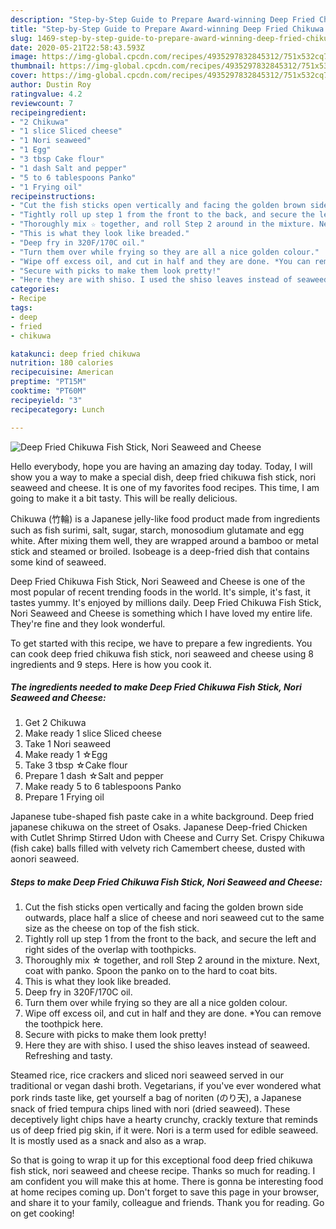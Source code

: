 ```yaml
---
description: "Step-by-Step Guide to Prepare Award-winning Deep Fried Chikuwa Fish Stick, Nori Seaweed and Cheese"
title: "Step-by-Step Guide to Prepare Award-winning Deep Fried Chikuwa Fish Stick, Nori Seaweed and Cheese"
slug: 1469-step-by-step-guide-to-prepare-award-winning-deep-fried-chikuwa-fish-stick-nori-seaweed-and-cheese
date: 2020-05-21T22:58:43.593Z
image: https://img-global.cpcdn.com/recipes/4935297832845312/751x532cq70/deep-fried-chikuwa-fish-stick-nori-seaweed-and-cheese-recipe-main-photo.jpg
thumbnail: https://img-global.cpcdn.com/recipes/4935297832845312/751x532cq70/deep-fried-chikuwa-fish-stick-nori-seaweed-and-cheese-recipe-main-photo.jpg
cover: https://img-global.cpcdn.com/recipes/4935297832845312/751x532cq70/deep-fried-chikuwa-fish-stick-nori-seaweed-and-cheese-recipe-main-photo.jpg
author: Dustin Roy
ratingvalue: 4.2
reviewcount: 7
recipeingredient:
- "2 Chikuwa"
- "1 slice Sliced cheese"
- "1 Nori seaweed"
- "1 Egg"
- "3 tbsp Cake flour"
- "1 dash Salt and pepper"
- "5 to 6 tablespoons Panko"
- "1 Frying oil"
recipeinstructions:
- "Cut the fish sticks open vertically and facing the golden brown side outwards, place half a slice of cheese and nori seaweed cut to the same size as the cheese on top of the fish stick."
- "Tightly roll up step 1 from the front to the back, and secure the left and right sides of the overlap with toothpicks."
- "Thoroughly mix ☆ together, and roll Step 2 around in the mixture. Next, coat with panko. Spoon the panko on to the hard to coat bits."
- "This is what they look like breaded."
- "Deep fry in 320F/170C oil."
- "Turn them over while frying so they are all a nice golden colour."
- "Wipe off excess oil, and cut in half and they are done. *You can remove the toothpick here."
- "Secure with picks to make them look pretty!"
- "Here they are with shiso. I used the shiso leaves instead of seaweed. Refreshing and tasty."
categories:
- Recipe
tags:
- deep
- fried
- chikuwa

katakunci: deep fried chikuwa 
nutrition: 180 calories
recipecuisine: American
preptime: "PT15M"
cooktime: "PT60M"
recipeyield: "3"
recipecategory: Lunch

---
```



![Deep Fried Chikuwa Fish Stick, Nori Seaweed and Cheese](https://img-global.cpcdn.com/recipes/4935297832845312/751x532cq70/deep-fried-chikuwa-fish-stick-nori-seaweed-and-cheese-recipe-main-photo.jpg)

Hello everybody, hope you are having an amazing day today. Today, I will show you a way to make a special dish, deep fried chikuwa fish stick, nori seaweed and cheese. It is one of my favorites food recipes. This time, I am going to make it a bit tasty. This will be really delicious.

Chikuwa (竹輪) is a Japanese jelly-like food product made from ingredients such as fish surimi, salt, sugar, starch, monosodium glutamate and egg white. After mixing them well, they are wrapped around a bamboo or metal stick and steamed or broiled. Isobeage is a deep-fried dish that contains some kind of seaweed.

Deep Fried Chikuwa Fish Stick, Nori Seaweed and Cheese is one of the most popular of recent trending foods in the world. It's simple, it's fast, it tastes yummy. It's enjoyed by millions daily. Deep Fried Chikuwa Fish Stick, Nori Seaweed and Cheese is something which I have loved my entire life. They're fine and they look wonderful.


To get started with this recipe, we have to prepare a few ingredients. You can cook deep fried chikuwa fish stick, nori seaweed and cheese using 8 ingredients and 9 steps. Here is how you cook it.

<!--inarticleads1-->

##### The ingredients needed to make Deep Fried Chikuwa Fish Stick, Nori Seaweed and Cheese:

1. Get 2 Chikuwa
1. Make ready 1 slice Sliced cheese
1. Take 1 Nori seaweed
1. Make ready 1 ☆Egg
1. Take 3 tbsp ☆Cake flour
1. Prepare 1 dash ☆Salt and pepper
1. Make ready 5 to 6 tablespoons Panko
1. Prepare 1 Frying oil


Japanese tube-shaped fish paste cake in a white background. Deep fried japanese chikuwa on the street of Osaks. Japanese Deep-fried Chicken with Cutlet Shrimp Stirred Udon with Cheese and Curry Set. Crispy Chikuwa (fish cake) balls filled with velvety rich Camembert cheese, dusted with aonori seaweed. 

<!--inarticleads2-->

##### Steps to make Deep Fried Chikuwa Fish Stick, Nori Seaweed and Cheese:

1. Cut the fish sticks open vertically and facing the golden brown side outwards, place half a slice of cheese and nori seaweed cut to the same size as the cheese on top of the fish stick.
1. Tightly roll up step 1 from the front to the back, and secure the left and right sides of the overlap with toothpicks.
1. Thoroughly mix ☆ together, and roll Step 2 around in the mixture. Next, coat with panko. Spoon the panko on to the hard to coat bits.
1. This is what they look like breaded.
1. Deep fry in 320F/170C oil.
1. Turn them over while frying so they are all a nice golden colour.
1. Wipe off excess oil, and cut in half and they are done. *You can remove the toothpick here.
1. Secure with picks to make them look pretty!
1. Here they are with shiso. I used the shiso leaves instead of seaweed. Refreshing and tasty.


Steamed rice, rice crackers and sliced nori seaweed served in our traditional or vegan dashi broth. Vegetarians, if you&#39;ve ever wondered what pork rinds taste like, get yourself a bag of noriten (のり天), a Japanese snack of fried tempura chips lined with nori (dried seaweed). These deceptively light chips have a hearty crunchy, crackly texture that reminds us of deep fried pig skin, if it were. Nori is a term used for edible seaweed. It is mostly used as a snack and also as a wrap. 

So that is going to wrap it up for this exceptional food deep fried chikuwa fish stick, nori seaweed and cheese recipe. Thanks so much for reading. I am confident you will make this at home. There is gonna be interesting food at home recipes coming up. Don't forget to save this page in your browser, and share it to your family, colleague and friends. Thank you for reading. Go on get cooking!
